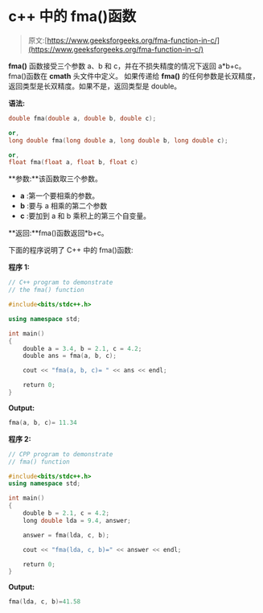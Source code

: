 # c++ 中的 fma()函数

> 原文:[https://www.geeksforgeeks.org/fma-function-in-c/](https://www.geeksforgeeks.org/fma-function-in-c/)

**fma()** 函数接受三个参数 a、b 和 c，并在不损失精度的情况下返回 a*b+c。fma()函数在 **cmath** 头文件中定义。
如果传递给 **fma()** 的任何参数是长双精度，返回类型是长双精度。如果不是，返回类型是 double。

**语法:**

```cpp
double fma(double a, double b, double c);

or,
long double fma(long double a, long double b, long double c);

or,
float fma(float a, float b, float c)

```

**参数:**该函数取三个参数。

*   **a** :第一个要相乘的参数。
*   **b** :要与 a 相乘的第二个参数
*   **c** :要加到 a 和 b 乘积上的第三个自变量。

**返回:**fma()函数返回*b+c。

下面的程序说明了 C++ 中的 fma()函数:

**程序 1:**

```cpp
// C++ program to demonstrate
// the fma() function

#include<bits/stdc++.h>

using namespace std;

int main()
{
    double a = 3.4, b = 2.1, c = 4.2;
    double ans = fma(a, b, c);

    cout << "fma(a, b, c)= " << ans << endl;

    return 0;
}
```

**Output:**

```cpp
fma(a, b, c)= 11.34

```

**程序 2:**

```cpp
// CPP program to demonstrate
// fma() function

#include<bits/stdc++.h>
using namespace std;

int main()
{
    double b = 2.1, c = 4.2;
    long double lda = 9.4, answer;

    answer = fma(lda, c, b);

    cout << "fma(lda, c, b)=" << answer << endl;

    return 0;
}
```

**Output:**

```cpp
fma(lda, c, b)=41.58

```